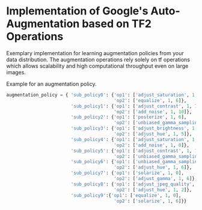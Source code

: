 # Implementation of Google's Auto-Augmentation based on TF2 Operations

Exemplary implementation for learning augmentation policies from your data distribution. The augmentation operations 
rely solely on tf operations which allows scalability and high computational throughput even on large images.
 
Example for an augmentation policy.
```python
augmentation_policy = { 'sub_policy0': {'op1': ['adjust_saturation', 1, 2],
                                        'op2': ['equalize', 1, 6]},
                        'sub_policy1': {'op1': ['adjust_contrast', 1, 7],
                                        'op2': ['add_noise', 1, 10]},
                        'sub_policy2': {'op1': ['posterize', 1, 6],
                                        'op2': ['unbiased_gamma_sampling', 1, 1]},
                        'sub_policy3': {'op1': ['adjust_brightness', 1, 1],
                                        'op2': ['adjust_hue', 1, 5]},
                        'sub_policy4': {'op1': ['adjust_saturation', 1, 9],
                                        'op2': ['add_noise', 1, 0]},
                        'sub_policy5': {'op1': ['adjust_contrast', 1, 1],
                                        'op2': ['unbiased_gamma_sampling', 1, 9]},
                        'sub_policy6': {'op1': ['unbiased_gamma_sampling', 1, 0],
                                        'op2': ['adjust_hue', 1, 6]},
                        'sub_policy7': {'op1': ['solarize', 1, 0],
                                        'op2': ['adjust_gamma', 1, 6]},
                        'sub_policy8': {'op1': ['adjust_jpeg_quality', 1, 10],
                                        'op2': ['adjust_hue', 1, 2]},
                        'sub_policy9':{'op1': ['equalize', 1, 0],
                                        'op2': ['solarize', 1, 6]}}
```